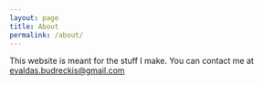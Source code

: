 ```yaml
---
layout: page
title: About
permalink: /about/
---
```


This website is meant for the stuff I make.
You can contact me at evaldas.budreckis@gmail.com
